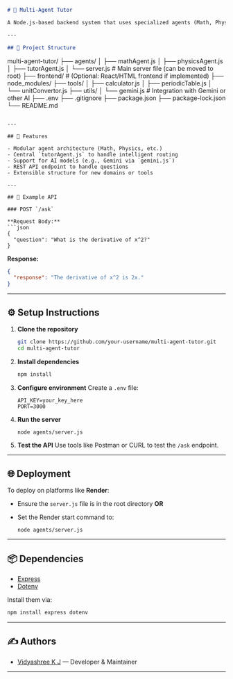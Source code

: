 
```markdown
# 🧠 Multi-Agent Tutor

A Node.js-based backend system that uses specialized agents (Math, Physics, etc.) to answer educational queries. This is a modular, scalable architecture designed to serve as the backend for an intelligent tutoring system.

---

## 📁 Project Structure

```

multi-agent-tutor/
├── agents/
│   ├── mathAgent.js
│   ├── physicsAgent.js
│   ├── tutorAgent.js
│   └── server.js         # Main server file (can be moved to root)
├── frontend/             # (Optional: React/HTML frontend if implemented)
├── node\_modules/
├── tools/
│   ├── calculator.js
│   ├── periodicTable.js
│   └── unitConvertor.js
├── utils/
│   └── gemini.js         # Integration with Gemini or other AI
├── .env
├── .gitignore
├── package.json
├── package-lock.json
└── README.md

````

---

## 🚀 Features

- Modular agent architecture (Math, Physics, etc.)
- Central `tutorAgent.js` to handle intelligent routing
- Support for AI models (e.g., Gemini via `gemini.js`)
- REST API endpoint to handle questions
- Extensible structure for new domains or tools

---

## 🧪 Example API

### POST `/ask`

**Request Body:**
```json
{
  "question": "What is the derivative of x^2?"
}
````

**Response:**

```json
{
  "response": "The derivative of x^2 is 2x."
}
```

---

## ⚙️ Setup Instructions

1. **Clone the repository**

   ```bash
   git clone https://github.com/your-username/multi-agent-tutor.git
   cd multi-agent-tutor
   ```

2. **Install dependencies**

   ```bash
   npm install
   ```

3. **Configure environment**
   Create a `.env` file:

   ```env
   API_KEY=your_key_here
   PORT=3000
   ```

4. **Run the server**

   ```bash
   node agents/server.js
   ```

5. **Test the API**
   Use tools like Postman or CURL to test the `/ask` endpoint.

---

## 🌐 Deployment

To deploy on platforms like **Render**:

* Ensure the `server.js` file is in the root directory **OR**
* Set the Render start command to:

  ```
  node agents/server.js
  ```

---

## 📦 Dependencies

* [Express](https://www.npmjs.com/package/express)
* [Dotenv](https://www.npmjs.com/package/dotenv)

Install them via:

```bash
npm install express dotenv
```

---

## ✍️ Authors

* [Vidyashree K J](https://github.com/vidya1002) — Developer & Maintainer

---
```
